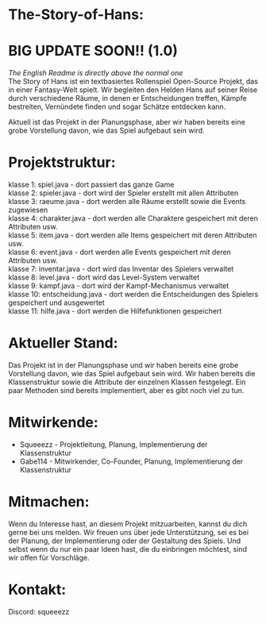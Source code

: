 # The-Story-of-Hans:
# BIG UPDATE SOON!! (1.0)
*The English Readme is directly above the normal one*  
The Story of Hans ist ein textbasiertes Rollenspiel Open-Source Projekt, das in einer Fantasy-Welt spielt.
Wir begleiten den Helden Hans auf seiner Reise durch verschiedene Räume, in denen er Entscheidungen treffen, Kämpfe bestreiten, Vernündete finden und sogar Schätze entdecken kann.

Aktuell ist das Projekt in der Planungsphase, aber wir haben bereits eine grobe Vorstellung davon, wie das Spiel aufgebaut sein wird.
# Projektstruktur:

klasse 1: spiel.java - dort passiert das ganze Game  
klasse 2: spieler.java - dort wird der Spieler erstellt mit allen Attributen  
klasse 3: raeume.java - dort werden alle Räume erstellt sowie die Events zugewiesen  
klasse 4: charakter.java - dort werden alle Charaktere gespeichert mit deren Attributen usw.  
klasse 5: item.java - dort werden alle Items gespeichert mit deren Attributen usw.  
klasse 6: event.java - dort werden alle Events gespeichert mit deren Attributen usw.  
klasse 7: inventar.java - dort wird das Inventar des Spielers verwaltet  
klasse 8: level.java - dort wird das Level-System verwaltet  
klasse 9: kampf.java - dort wird der Kampf-Mechanismus verwaltet  
klasse 10: entscheidung.java - dort werden die Entscheidungen des Spielers gespeichert und ausgewertet  
klasse 11: hilfe.java - dort werden die Hilfefunktionen gespeichert  

# Aktueller Stand:
Das Projekt ist in der Planungsphase und wir haben bereits eine grobe Vorstellung davon, wie das Spiel aufgebaut sein wird.
Wir haben bereits die Klassenstruktur sowie die Attribute der einzelnen Klassen festgelegt.
Ein paar Methoden sind bereits implementiert, aber es gibt noch viel zu tun.

# Mitwirkende:
- Squeeezz - Projektleitung, Planung, Implementierung der Klassenstruktur
- Gabe114 - Mitwirkender, Co-Founder, Planung, Implementierung der Klassenstruktur

# Mitmachen:
Wenn du Interesse hast, an diesem Projekt mitzuarbeiten, kannst du dich gerne bei uns melden.
Wir freuen uns über jede Unterstützung, sei es bei der Planung, der Implementierung oder der Gestaltung des Spiels.
Und selbst wenn du nur ein paar Ideen hast, die du einbringen möchtest, sind wir offen für Vorschläge.

# Kontakt:
Discord: squeeezz
